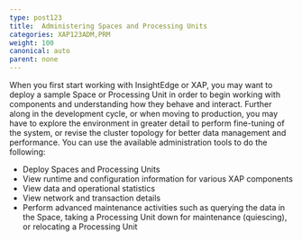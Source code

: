 ```yaml
---
type: post123
title:  Administering Spaces and Processing Units
categories: XAP123ADM,PRM
weight: 100
canonical: auto
parent: none
---
```

 
When you first start working with InsightEdge or XAP, you may want to deploy a sample Space or Processing Unit in order to begin working with components and understanding how they behave and interact. Further along in the development cycle, or when moving to production, you may have to explore the environment in greater detail to perform fine-tuning of the system, or revise the cluster topology for better data management and performance. You can use the available administration tools to do the following:

- Deploy Spaces and Processing Units
- View runtime and configuration information for various XAP components
- View data and operational statistics
- View network and transaction details
- Perform advanced maintenance activities such as querying the data in the Space, taking a Processing Unit down for maintenance (quiescing), or relocating a Processing Unit



